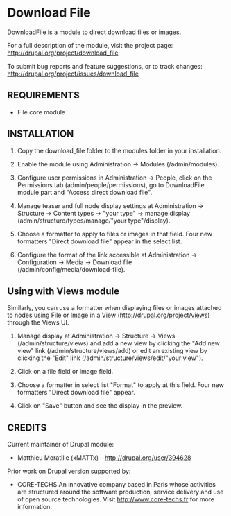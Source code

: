 Download File
=============

DownloadFile is a module to direct download files or images.

For a full description of the module, visit the project page:
  http://drupal.org/project/download_file

To submit bug reports and feature suggestions, or to track changes:
  http://drupal.org/project/issues/download_file

REQUIREMENTS
------------

 * File core module

INSTALLATION
------------
  
1) Copy the download_file folder to the modules folder in your installation.

2) Enable the module using Administration -> Modules (/admin/modules).

3) Configure user permissions in Administration -> People, click on the 
   Permissions tab (admin/people/permissions), go to DownloadFile module part 
   and "Access direct download file".
  
4) Manage teaser and full node display settings at Administration -> Structure 
   -> Content types -> "your type" -> manage display 
   (admin/structure/types/manage/"your type"/display).
  
5) Choose a formatter to apply to files or images in that field. Four new 
   formatters "Direct download file" appear in the select list.

6) Configure the format of the link accessible at Administration -> 
   Configuration -> Media -> Download file (/admin/config/media/download-file).


Using with Views module
-----------------------
Similarly, you can use a formatter when displaying files or images attached to
nodes using File or Image in a View (http://drupal.org/project/views)
through the Views UI.

1) Manage display at Administration -> Structure -> Views 
   (/admin/structure/views) and add a new view by clicking the "Add new view" 
   link (/admin/structure/views/add) or edit an existing view by clicking the 
   "Edit" link (/admin/structure/views/edit/"your view").

2) Click on a file field or image field.

3) Choose a formatter in select list "Format" to apply at this field. Four new 
   formatters "Direct download file" appear.

4) Click on "Save" button and see the display in the preview.

CREDITS
-------

Current maintainer of Drupal module:
* Matthieu Moratille (xMATTx) - http://drupal.org/user/394628

Prior work on Drupal version supported by:
* CORE-TECHS
  An innovative company based in Paris whose activities are structured around
  the software production, service delivery and use of open source technologies.
  Visit http://www.core-techs.fr for more information.
